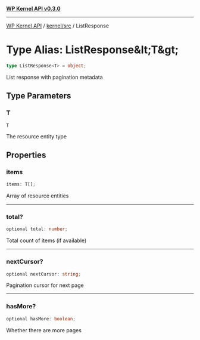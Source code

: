 [**WP Kernel API v0.3.0**](../../../README.md)

---

[WP Kernel API](../../../README.md) / [kernel/src](../README.md) / ListResponse

# Type Alias: ListResponse\&lt;T\&gt;

```ts
type ListResponse<T> = object;
```

List response with pagination metadata

## Type Parameters

### T

`T`

The resource entity type

## Properties

### items

```ts
items: T[];
```

Array of resource entities

---

### total?

```ts
optional total: number;
```

Total count of items (if available)

---

### nextCursor?

```ts
optional nextCursor: string;
```

Pagination cursor for next page

---

### hasMore?

```ts
optional hasMore: boolean;
```

Whether there are more pages
